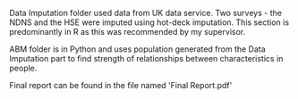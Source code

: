 Data Imputation folder used data from UK data service. Two surveys - the NDNS and the HSE were imputed using hot-deck imputation. This section is predominantly in R as this was recommended by my supervisor.

ABM folder is in Python and uses population generated from the Data Imputation part to find strength of relationships between characteristics in people.

Final report can be found in the file named 'Final Report.pdf'
